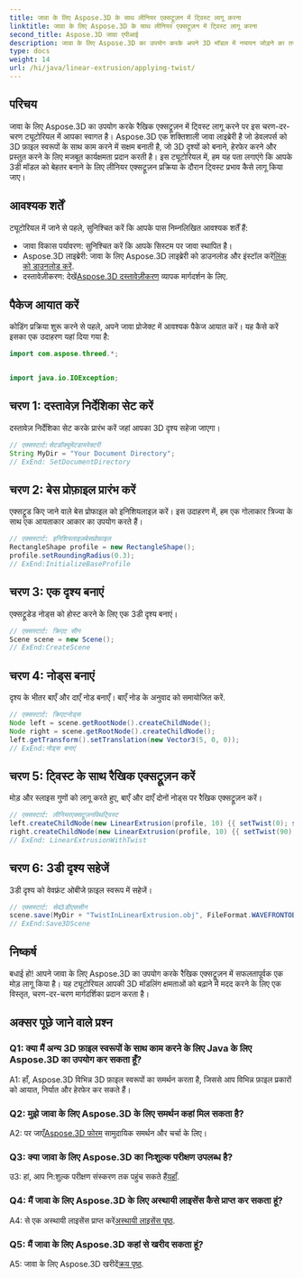 ```yaml
---
title: जावा के लिए Aspose.3D के साथ लीनियर एक्सट्रूज़न में ट्विस्ट लागू करना
linktitle: जावा के लिए Aspose.3D के साथ लीनियर एक्सट्रूज़न में ट्विस्ट लागू करना
second_title: Aspose.3D जावा एपीआई
description: जावा के लिए Aspose.3D का उपयोग करके अपने 3D मॉडल में नयापन जोड़ने का तरीका जानें। उन्नत रैखिक एक्सट्रूज़न प्रभावों के लिए हमारे चरण-दर-चरण मार्गदर्शिका का पालन करें।
type: docs
weight: 14
url: /hi/java/linear-extrusion/applying-twist/
---
```

## परिचय

जावा के लिए Aspose.3D का उपयोग करके रैखिक एक्सट्रूज़न में ट्विस्ट लागू करने पर इस चरण-दर-चरण ट्यूटोरियल में आपका स्वागत है। Aspose.3D एक शक्तिशाली जावा लाइब्रेरी है जो डेवलपर्स को 3D फ़ाइल स्वरूपों के साथ काम करने में सक्षम बनाती है, जो 3D दृश्यों को बनाने, हेरफेर करने और प्रस्तुत करने के लिए मजबूत कार्यक्षमता प्रदान करती है। इस ट्यूटोरियल में, हम यह पता लगाएंगे कि आपके 3डी मॉडल को बेहतर बनाने के लिए लीनियर एक्सट्रूज़न प्रक्रिया के दौरान ट्विस्ट प्रभाव कैसे लागू किया जाए।

## आवश्यक शर्तें

ट्यूटोरियल में जाने से पहले, सुनिश्चित करें कि आपके पास निम्नलिखित आवश्यक शर्तें हैं:

- जावा विकास पर्यावरण: सुनिश्चित करें कि आपके सिस्टम पर जावा स्थापित है।
-  Aspose.3D लाइब्रेरी: जावा के लिए Aspose.3D लाइब्रेरी को डाउनलोड और इंस्टॉल करें[लिंक को डाउनलोड करें](https://releases.aspose.com/3d/java/).
-  दस्तावेज़ीकरण: देखें[Aspose.3D दस्तावेज़ीकरण](https://reference.aspose.com/3d/java/) व्यापक मार्गदर्शन के लिए.

## पैकेज आयात करें

कोडिंग प्रक्रिया शुरू करने से पहले, अपने जावा प्रोजेक्ट में आवश्यक पैकेज आयात करें। यह कैसे करें इसका एक उदाहरण यहां दिया गया है:

```java
import com.aspose.threed.*;


import java.io.IOException;
```

## चरण 1: दस्तावेज़ निर्देशिका सेट करें

दस्तावेज़ निर्देशिका सेट करके प्रारंभ करें जहां आपका 3D दृश्य सहेजा जाएगा।

```java
// एक्सस्टार्ट:सेटडॉक्यूमेंटडायरेक्टरी
String MyDir = "Your Document Directory";
// ExEnd: SetDocumentDirectory
```

## चरण 2: बेस प्रोफ़ाइल प्रारंभ करें

एक्सट्रूड किए जाने वाले बेस प्रोफाइल को इनिशियलाइज़ करें। इस उदाहरण में, हम एक गोलाकार त्रिज्या के साथ एक आयताकार आकार का उपयोग करते हैं।

```java
// एक्सस्टार्ट: इनिशियलाइज़बेसप्रोफ़ाइल
RectangleShape profile = new RectangleShape();
profile.setRoundingRadius(0.3);
// ExEnd:InitializeBaseProfile
```

## चरण 3: एक दृश्य बनाएं

एक्सट्रूडेड नोड्स को होस्ट करने के लिए एक 3डी दृश्य बनाएं।

```java
// एक्सस्टार्ट: क्रिएट सीन
Scene scene = new Scene();
// ExEnd:CreateScene
```

## चरण 4: नोड्स बनाएं

दृश्य के भीतर बाएँ और दाएँ नोड बनाएँ। बाएँ नोड के अनुवाद को समायोजित करें.

```java
// एक्सस्टार्ट: क्रिएटनोड्स
Node left = scene.getRootNode().createChildNode();
Node right = scene.getRootNode().createChildNode();
left.getTransform().setTranslation(new Vector3(5, 0, 0));
// ExEnd:नोड्स बनाएं
```

## चरण 5: ट्विस्ट के साथ रैखिक एक्सट्रूज़न करें

मोड़ और स्लाइस गुणों को लागू करते हुए, बाएँ और दाएँ दोनों नोड्स पर रैखिक एक्सट्रूज़न करें।

```java
// एक्सस्टार्ट: लीनियरएक्सट्रूज़नविथट्विस्ट
left.createChildNode(new LinearExtrusion(profile, 10) {{ setTwist(0); setSlices(100); }});
right.createChildNode(new LinearExtrusion(profile, 10) {{ setTwist(90); setSlices(100); }});
// ExEnd: LinearExtrusionWithTwist
```

## चरण 6: 3डी दृश्य सहेजें

3डी दृश्य को वेवफ्रंट ओबीजे फ़ाइल स्वरूप में सहेजें।

```java
// एक्सस्टार्ट: सेव3डीएससीन
scene.save(MyDir + "TwistInLinearExtrusion.obj", FileFormat.WAVEFRONTOBJ);
// ExEnd:Save3DScene
```

## निष्कर्ष

बधाई हो! आपने जावा के लिए Aspose.3D का उपयोग करके रैखिक एक्सट्रूज़न में सफलतापूर्वक एक मोड़ लागू किया है। यह ट्यूटोरियल आपकी 3D मॉडलिंग क्षमताओं को बढ़ाने में मदद करने के लिए एक विस्तृत, चरण-दर-चरण मार्गदर्शिका प्रदान करता है।

## अक्सर पूछे जाने वाले प्रश्न

### Q1: क्या मैं अन्य 3D फ़ाइल स्वरूपों के साथ काम करने के लिए Java के लिए Aspose.3D का उपयोग कर सकता हूँ?

A1: हाँ, Aspose.3D विभिन्न 3D फ़ाइल स्वरूपों का समर्थन करता है, जिससे आप विभिन्न फ़ाइल प्रकारों को आयात, निर्यात और हेरफेर कर सकते हैं।

### Q2: मुझे जावा के लिए Aspose.3D के लिए समर्थन कहां मिल सकता है?

 A2: पर जाएँ[Aspose.3D फोरम](https://forum.aspose.com/c/3d/18) सामुदायिक समर्थन और चर्चा के लिए।

### Q3: क्या जावा के लिए Aspose.3D का निःशुल्क परीक्षण उपलब्ध है?

 उ3: हां, आप नि:शुल्क परीक्षण संस्करण तक पहुंच सकते हैं[यहाँ](https://releases.aspose.com/).

### Q4: मैं जावा के लिए Aspose.3D के लिए अस्थायी लाइसेंस कैसे प्राप्त कर सकता हूं?

 A4: से एक अस्थायी लाइसेंस प्राप्त करें[अस्थायी लाइसेंस पृष्ठ](https://purchase.aspose.com/temporary-license/).

### Q5: मैं जावा के लिए Aspose.3D कहां से खरीद सकता हूं?

 A5: जावा के लिए Aspose.3D खरीदें[क्रय पृष्ठ](https://purchase.aspose.com/buy).